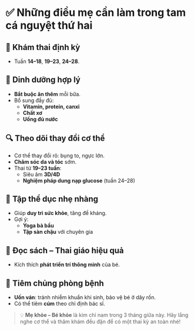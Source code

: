 # ✅ Những điều mẹ cần làm trong tam cá nguyệt thứ hai

## 📆 Khám thai định kỳ
- Tuần **14–18**, **19–23**, **24–28**.

## 🥗 Dinh dưỡng hợp lý
- **Bắt buộc ăn thêm** mỗi bữa.
- Bổ sung đầy đủ:
  - **Vitamin, protein, canxi**
  - **Chất xơ**
  - **Uống đủ nước**

## 🔍 Theo dõi thay đổi cơ thể
- Cơ thể thay đổi rõ: bụng to, ngực lớn.
- **Chăm sóc da và tóc** sớm.
- Thai từ **19–23 tuần**:
  - Siêu âm **3D/4D**
  - **Nghiệm pháp dung nạp glucose** (tuần 24–28)

## 🧘 Tập thể dục nhẹ nhàng
- Giúp **duy trì sức khỏe**, tăng đề kháng.
- Gợi ý:
  - **Yoga bà bầu**
  - **Tập sàn chậu** với chuyên gia

## 📖 Đọc sách – Thai giáo hiệu quả
- Kích thích **phát triển trí thông minh** của bé.

## 💉 Tiêm chủng phòng bệnh
- **Uốn ván**: tránh nhiễm khuẩn khi sinh, bảo vệ bé ở dây rốn.
- Có thể tiêm **cúm** theo chỉ định bác sĩ.

> 💡 **Mẹ khỏe – Bé khỏe** là kim chỉ nam trong 3 tháng giữa này. Hãy lắng nghe cơ thể và thăm khám đều đặn để có một thai kỳ an toàn nhé!